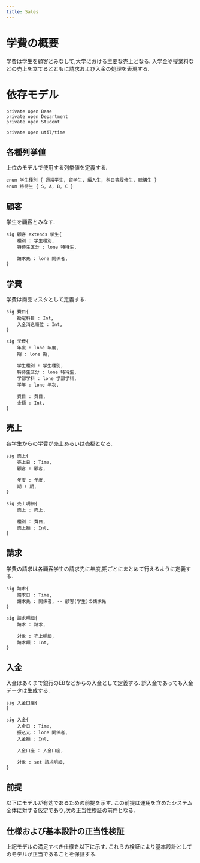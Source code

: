 ```yaml
---
title: Sales
---
```


# 学費の概要

学費は学生を顧客とみなして,大学における主要な売上となる.
入学金や授業料などの売上を立てるとともに請求および入金の処理を表現する.

# 依存モデル

```alloy
private open Base
private open Department
private open Student

private open util/time
```

## 各種列挙値

上位のモデルで使用する列挙値を定義する.

```alloy
enum 学生種別 { 通常学生, 留学生, 編入生, 科目等履修生, 聴講生 }
enum 特待生 { S, A, B, C }
```

## 顧客

学生を顧客とみなす.

```alloy
sig 顧客 extends 学生{
	種別 : 学生種別,
	特待生区分 : lone 特待生,

	請求先 : lone 関係者,
}
```

## 学費

学費は商品マスタとして定義する.

```alloy
sig 費目{
	勘定科目 : Int,
	入金消込順位 : Int,
}

sig 学費{
	年度 : lone 年度,
	期 : lone 期,

	学生種別 : 学生種別,
	特待生区分 : lone 特待生,
	学部学科 : lone 学部学科,
	学年 : lone 年次,

	費目 : 費目,
	金額 : Int,
}
```

## 売上

各学生からの学費が売上あるいは売掛となる.

```alloy
sig 売上{
	売上日 : Time,
	顧客 : 顧客,

	年度 : 年度,
	期 : 期,
}

sig 売上明細{
	売上 : 売上,

	種別 : 費目,
	売上額 : Int,
}
```

## 請求

学費の請求は各顧客学生の請求先に年度,期ごとにまとめて行えるように定義する.

```alloy
sig 請求{
	請求日 : Time,
	請求先 : 関係者, -- 顧客(学生)の請求先
}

sig 請求明細{
	請求 : 請求,

	対象 : 売上明細,
	請求額 : Int,
}
```

## 入金

入金はあくまで銀行のEBなどからの入金として定義する.
誤入金であっても入金データは生成する.

```alloy
sig 入金口座{
}

sig 入金{
	入金日 : Time,
	振込元 : lone 関係者,
	入金額 : Int,

	入金口座 : 入金口座,

	対象 : set 請求明細,
}
```


## 前提

以下にモデルが有効であるための前提を示す.
この前提は運用を含めたシステム全体に対する仮定であり,次の正当性検証の前件となる.


## 仕様および基本設計の正当性検証

上記モデルの満足すべき仕様を以下に示す.
これらの検証により基本設計としてのモデルが正当であることを保証する.
